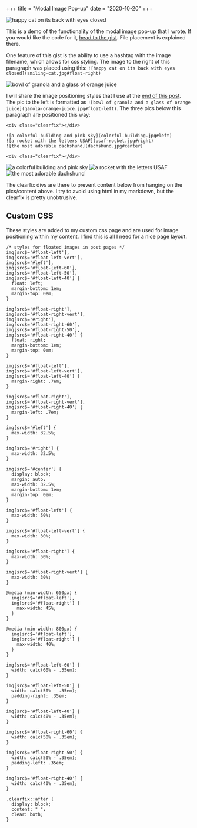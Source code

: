 +++
title = "Modal Image Pop-up"
date = "2020-10-20"
+++

![happy cat on its back with eyes closed](smiling-cat.jpg#float-right)

This is a demo of the functionality of the modal image pop-up that I wrote. If you would like the code for it, [head to the gist](https://gist.github.com/zjeaton/0cdd7e4bed9d292ab6f3d76b0369f16d). File placement is explained there.  

One feature of this gist is the ability to use a hashtag with the image filename, which allows for css styling. The image to the right of this paragraph was placed using this: `![happy cat on its back with eyes closed](smiling-cat.jpg#float-right)`

![bowl of granola and a glass of orange juice](granola-orange-juice.jpg#float-left)

I will share the image positioning styles that I use at the [end of this post](#custom-css). The pic to the left is formatted as `![bowl of granola and a glass of orange juice](ganola-orange-juice.jpg#float-left)`. The three pics below this paragraph are positioned this way:

<div class="clearfix"></div>

```
<div class="clearfix"></div>

![a colorful building and pink sky](colorful-building.jpg#left)
![a rocket with the letters USAF](usaf-rocket.jpg#right)
![the most adorable dachshund](dachshund.jpg#center)

<div class="clearfix"></div>
```

![a colorful building and pink sky](colorful-building.jpg#left)
![a rocket with the letters USAF](usaf-rocket.jpg#right)
![the most adorable dachshund](dachshund.jpg#center)

<div class="clearfix"></div>

The clearfix divs are there to prevent content below from hanging on the pics/content above. I try to avoid using html in my markdown, but the clearfix is pretty unobtrusive.

## Custom CSS

These styles are added to my custom css page and are used for image positioning within my content. I find this is all I need for a nice page layout.

```
/* styles for floated images in post pages */
img[src$='#float-left'],
img[src$='#float-left-vert'],
img[src$='#left'],
img[src$='#float-left-60'],
img[src$='#float-left-50'],
img[src$='#float-left-40'] {
  float: left;
  margin-bottom: 1em;
  margin-top: 0em;
}

img[src$='#float-right'],
img[src$='#float-right-vert'],
img[src$='#right'],
img[src$='#float-right-60'],
img[src$='#float-right-50'],
img[src$='#float-right-40'] {
  float: right;
  margin-bottom: 1em;
  margin-top: 0em;
}

img[src$='#float-left'],
img[src$='#float-left-vert'],
img[src$='#float-left-40'] {
  margin-right: .7em;
}

img[src$='#float-right'],
img[src$='#float-right-vert'],
img[src$='#float-right-40'] {
  margin-left: .7em;
}

img[src$='#left'] {
  max-width: 32.5%;
}

img[src$='#right'] {
  max-width: 32.5%;
}

img[src$='#center'] {
  display: block;
  margin: auto;
  max-width: 32.5%;
  margin-bottom: 1em;
  margin-top: 0em;
}

img[src$='#float-left'] { 
  max-width: 50%;
}

img[src$='#float-left-vert'] { 
  max-width: 30%;
}

img[src$='#float-right'] {
  max-width: 50%;
}

img[src$='#float-right-vert'] {
  max-width: 30%;
}

@media (min-width: 650px) {
  img[src$='#float-left'],
  img[src$='#float-right'] {
    max-width: 45%;
  }
}

@media (min-width: 800px) {
  img[src$='#float-left'],
  img[src$='#float-right'] {
    max-width: 40%;
  }
}

img[src$='#float-left-60'] {
  width: calc(60% - .35em);
}

img[src$='#float-left-50'] {
  width: calc(50% - .35em);
  padding-right: .35em;
}

img[src$='#float-left-40'] {
  width: calc(40% - .35em);
}

img[src$='#float-right-60'] {
  width: calc(50% - .35em);
}

img[src$='#float-right-50'] {
  width: calc(50% - .35em);
  padding-left: .35em;
}

img[src$='#float-right-40'] {
  width: calc(40% - .35em);
}

.clearfix::after {
  display: block;
  content: " ";
  clear: both;
}
```